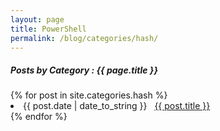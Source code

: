 ```yaml
---
layout: page
title: PowerShell
permalink: /blog/categories/hash/
---
```


<h5> Posts by Category : {{ page.title }} </h5>

<div class="card">
{% for post in site.categories.hash %}
 <li class="category-posts"><span>{{ post.date | date_to_string }}</span> &nbsp; <a href="{{ post.url }}">{{ post.title }}</a></li>
{% endfor %}
</div>
